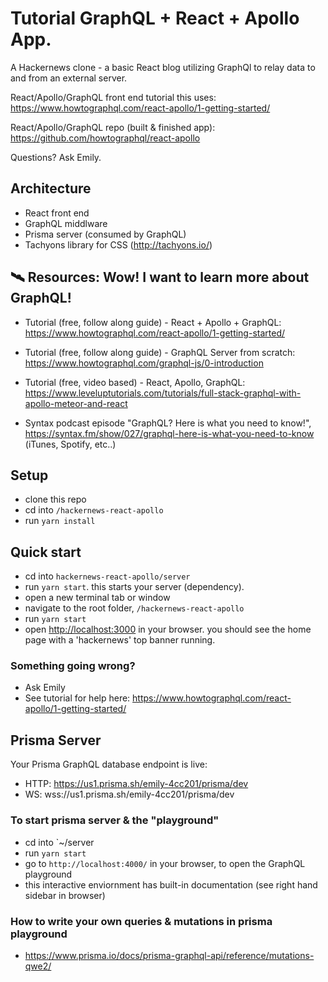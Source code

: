 # Tutorial GraphQL + React + Apollo App. 

A Hackernews clone - a basic React blog utilizing GraphQl to relay data to and from an external server. 

React/Apollo/GraphQL front end tutorial this uses: https://www.howtographql.com/react-apollo/1-getting-started/

React/Apollo/GraphQL repo (built & finished app): https://github.com/howtographql/react-apollo

Questions? Ask Emily. 

## Architecture

- React front end
- GraphQL middlware
- Prisma server (consumed by GraphQL)
- Tachyons library for CSS (http://tachyons.io/)


## 🛰 Resources: Wow! I want to learn more about GraphQL! 

- Tutorial (free, follow along guide) - React + Apollo + GraphQL: https://www.howtographql.com/react-apollo/1-getting-started/

- Tutorial (free, follow along guide) - GraphQL Server from scratch: https://www.howtographql.com/graphql-js/0-introduction

- Tutorial (free, video based) - React, Apollo, GraphQL: https://www.leveluptutorials.com/tutorials/full-stack-graphql-with-apollo-meteor-and-react

- Syntax podcast episode "GraphQL? Here is what you need to know!", https://syntax.fm/show/027/graphql-here-is-what-you-need-to-know (iTunes, Spotify, etc..)

## Setup 

- clone this repo
- cd into `/hackernews-react-apollo` 
- run `yarn install`

## Quick start

- cd into `hackernews-react-apollo/server`
- run `yarn start`. this starts your server (dependency).
- open a new terminal tab or window
- navigate to the root folder,  `/hackernews-react-apollo`
- run `yarn start`
- open [http://localhost:3000](http://localhost:3000) in your browser. you should see the home page with a 'hackernews' top banner running. 

### Something going wrong? 

- Ask Emily
- See tutorial for help here: https://www.howtographql.com/react-apollo/1-getting-started/

## Prisma Server

Your Prisma GraphQL database endpoint is live:

- HTTP:  https://us1.prisma.sh/emily-4cc201/prisma/dev
- WS:    wss://us1.prisma.sh/emily-4cc201/prisma/dev

### To start prisma server & the "playground"

- cd into `~/server
- run `yarn start`
- go to `http://localhost:4000/` in your browser, to open the GraphQL playground
- this interactive enviornment has built-in documentation (see right hand sidebar in browser)

### How to write your own queries & mutations in prisma playground

- https://www.prisma.io/docs/prisma-graphql-api/reference/mutations-qwe2/

